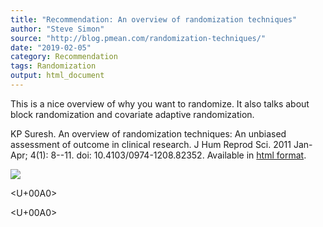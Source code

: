 ```yaml
---
title: "Recommendation: An overview of randomization techniques"
author: "Steve Simon"
source: "http://blog.pmean.com/randomization-techniques/"
date: "2019-02-05"
category: Recommendation
tags: Randomization
output: html_document
---
```


This is a nice overview of why you want to randomize. It also talks
about block randomization and covariate adaptive
randomization.

<!---More--->

KP Suresh. An overview of randomization techniques: An unbiased
assessment of outcome in clinical research. J Hum Reprod Sci. 2011
Jan-Apr; 4(1): 8--11. doi: 10.4103/0974-1208.82352. Available in [html
format](https://www.ncbi.nlm.nih.gov/pmc/articles/PMC3136079/).

![](../../web/images/randomization-techniques01.png)



<U+00A0>

<U+00A0>


